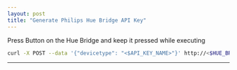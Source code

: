 ```yaml
---
layout: post
title: "Generate Philips Hue Bridge API Key"
---
```


Press Button on the Hue Bridge and keep it pressed while executing

```bash
curl -X POST --data '{"devicetype": "<$API_KEY_NAME>"}' http://<$HUE_BRIDGE_IP>/api/
```

---
